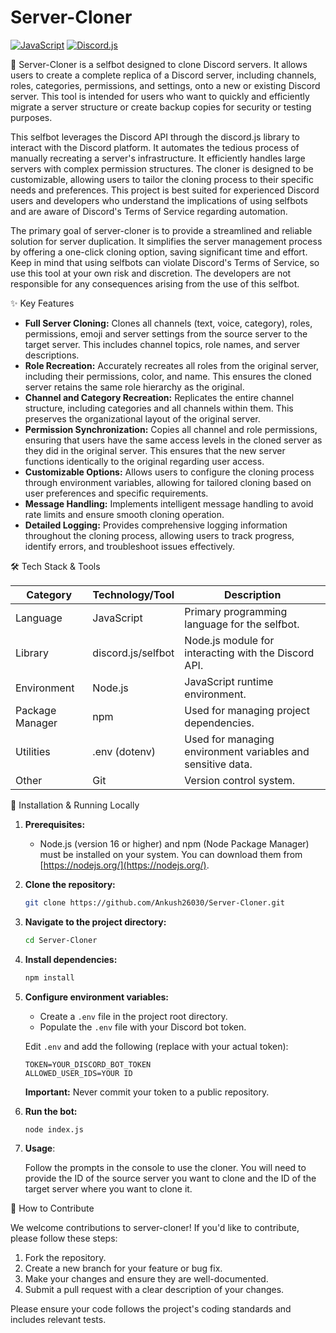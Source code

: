 # Server-Cloner

[![JavaScript](https://img.shields.io/badge/JavaScript-F7DF1E?style=for-the-badge&logo=javascript&logoColor=black)](https://www.javascript.com/)
[![Discord.js](https://img.shields.io/badge/discord.js-7289DA?style=for-the-badge&logo=discord&logoColor=white)](https://discord.js.org/)

📝 Server-Cloner is a selfbot designed to clone Discord servers. It allows users to create a complete replica of a Discord server, including channels, roles, categories, permissions, and settings, onto a new or existing Discord server. This tool is intended for users who want to quickly and efficiently migrate a server structure or create backup copies for security or testing purposes.

This selfbot leverages the Discord API through the discord.js library to interact with the Discord platform.  It automates the tedious process of manually recreating a server's infrastructure. It efficiently handles large servers with complex permission structures. The cloner is designed to be customizable, allowing users to tailor the cloning process to their specific needs and preferences. This project is best suited for experienced Discord users and developers who understand the implications of using selfbots and are aware of Discord's Terms of Service regarding automation.

The primary goal of server-cloner is to provide a streamlined and reliable solution for server duplication. It simplifies the server management process by offering a one-click cloning option, saving significant time and effort. Keep in mind that using selfbots can violate Discord's Terms of Service, so use this tool at your own risk and discretion. The developers are not responsible for any consequences arising from the use of this selfbot.

✨ Key Features

*   **Full Server Cloning:** Clones all channels (text, voice, category), roles, permissions, emoji and server settings from the source server to the target server. This includes channel topics, role names, and server descriptions.
*   **Role Recreation:** Accurately recreates all roles from the original server, including their permissions, color, and name. This ensures the cloned server retains the same role hierarchy as the original.
*   **Channel and Category Recreation:** Replicates the entire channel structure, including categories and all channels within them. This preserves the organizational layout of the original server.
*   **Permission Synchronization:** Copies all channel and role permissions, ensuring that users have the same access levels in the cloned server as they did in the original server. This ensures that the new server functions identically to the original regarding user access.
*   **Customizable Options:** Allows users to configure the cloning process through environment variables, allowing for tailored cloning based on user preferences and specific requirements.
*   **Message Handling:** Implements intelligent message handling to avoid rate limits and ensure smooth cloning operation.
*   **Detailed Logging:** Provides comprehensive logging information throughout the cloning process, allowing users to track progress, identify errors, and troubleshoot issues effectively.

🛠️ Tech Stack & Tools

| Category    | Technology/Tool           | Description                                                                                                |
|-------------|---------------------------|------------------------------------------------------------------------------------------------------------|
| Language    | JavaScript                | Primary programming language for the selfbot.                                                              |
| Library     | discord.js/selfbot                | Node.js module for interacting with the Discord API.                                                      |
| Environment | Node.js                   | JavaScript runtime environment.                                                                              |
| Package Manager| npm                       | Used for managing project dependencies.                                                                   |
| Utilities   | .env (dotenv)             | Used for managing environment variables and sensitive data.                                                  |
| Other       | Git                       | Version control system.                                                                                     |

🚀 Installation & Running Locally

1.  **Prerequisites:**
    *   Node.js (version 16 or higher) and npm (Node Package Manager) must be installed on your system. You can download them from [https://nodejs.org/](https://nodejs.org/).

2.  **Clone the repository:**

    ```bash
    git clone https://github.com/Ankush26030/Server-Cloner.git
    ```

3.  **Navigate to the project directory:**

    ```bash
    cd Server-Cloner
    ```

4.  **Install dependencies:**

    ```bash
    npm install
    ```

5.  **Configure environment variables:**

    *   Create a `.env` file in the project root directory.
    *   Populate the `.env` file with your Discord bot token.


    Edit `.env` and add the following (replace with your actual token):

    ```
    TOKEN=YOUR_DISCORD_BOT_TOKEN
    ALLOWED_USER_IDS=YOUR ID
    ```

    **Important:** Never commit your token to a public repository.

6.  **Run the bot:**

    ```bash
    node index.js
    ```

7.  **Usage**:

    Follow the prompts in the console to use the cloner. You will need to provide the ID of the source server you want to clone and the ID of the target server where you want to clone it.

🤝 How to Contribute

We welcome contributions to server-cloner! If you'd like to contribute, please follow these steps:

1.  Fork the repository.
2.  Create a new branch for your feature or bug fix.
3.  Make your changes and ensure they are well-documented.
4.  Submit a pull request with a clear description of your changes.

Please ensure your code follows the project's coding standards and includes relevant tests.
